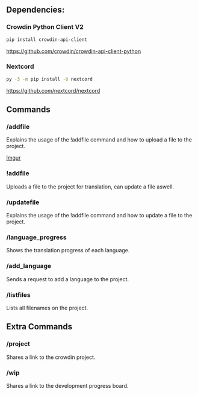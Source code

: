 ## Dependencies:

### Crowdin Python Client V2
```sh
pip install crowdin-api-client
```
https://github.com/crowdin/crowdin-api-client-python


### Nextcord
```sh
py -3 -m pip install -U nextcord
```
https://github.com/nextcord/nextcord


## Commands

### /addfile

Explains the usage of the !addfile command and how to upload a file to the project.

[Imgur](https://i.imgur.com/odrHsUw.png)

### !addfile

Uploads a file to the project for translation, can update a file aswell.

### /updatefile

Explains the usage of the !addfile command and how to update a file to the project.

### /language_progress

Shows the translation progress of each language.

### /add_language

Sends a request to add a language to the project.

### /listfiles

Lists all filenames on the project.



## Extra Commands

### /project

Shares a link to the crowdin project.

### /wip

Shares a link to the development progress board.
